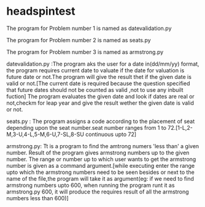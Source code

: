 # headspintest
The program for Problem number 1 is named as datevalidation.py

The program for Problem number 2 is named as seats.py

The program for Problem number 3 is named as armstrong.py

datevalidation.py :The program aks the user for a date in(dd/mm/yy) format, the program requires current date to valuate if the date for valuation is future date or not.The program will give the result thet if the given date is valid or not.[The current  date is required because the question specified that future dates should not be counted as valid ,not to use any inbuilt fuction] The program evaluates the given date and look if dates are real or not,checkm for leap year and give the result wether the given date is valid or not.

seats.py : The program assigns a code according to the placement of seat depending upon the seat number.seat number ranges from 1 to 72.[1-L,2-M,3-U,4-L,5-M,6-U,7-SL,8-SU continuous upto 72] 

armstrong.py: Tt is a program to find the amtrong numers 'less than' a given number. Result of the program gives armstrong numbers up to the given number. The range or number up to which user wants to get the armstrong number is given as a command argument.[while executing enter the range upto which the armstrong numbers need to be seen besides or next to the name of the file,the program will take it as argument(eg: if we need to find armstrong numbers upto 600, when running the program runt it as armstrong.py 600, it will produce the requires result of all the armstrong numbers less than 600)]

